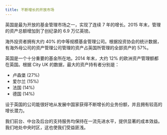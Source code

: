 ```yaml
---
title: 不断增长的开放市场
---
```

英国是最为开放的基金管理市场之一，实现了连续 7 年的增长。2015 年末，管理的资产总额增加到了创纪录的 6.9 万亿英镑。

海外投资者拥有大约 40% 的中等规模基金管理公司。根据投资协会的统计数据，有海外母公司的资产管理公司管理的资产占英国所管理的全部资产的 57%。


英国是一个十分重要的基金所在地。2014 年末，大约 12% 的欧洲资产管理额都在英国。根据 City UK 的数据，最大的资产持有者分别是：
- 卢森堡 (27%)
- 爱尔兰 (15%)
- 法国 (14%)
- 德国 (14%)

设于英国的公司能很好地从发展中国家获得不断增长的业务份额，并且拥有较高的增长潜力。

我们前台、中台及后台的支持服务均保持在一流先进水平，提供显著的成本效益。我们地处中央时区，这也使我们受益匪浅。


